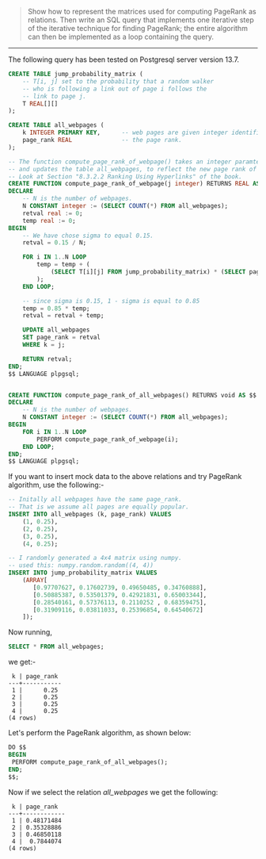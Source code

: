 > Show how to represent the matrices used for computing PageRank 
> as relations. Then write an SQL query that implements one iterative 
> step of the iterative technique for finding PageRank; the entire 
> algorithm can then be implemented as a loop containing the query. 

--------------------------------

The following query has been tested on Postgresql server version 13.7.

```sql 
CREATE TABLE jump_probability_matrix (
    -- T[i, j] set to the probability that a random walker 
    -- who is following a link out of page i follows the 
    -- link to page j.
    T REAL[][]      
);

CREATE TABLE all_webpages ( 
    k INTEGER PRIMARY KEY,      -- web pages are given integer identifiers.
    page_rank REAL              -- the page rank. 
);

-- The function compute_page_rank_of_webpage() takes an integer paramter j 
-- and updates the table all_webpages, to reflect the new page rank of web page j. 
-- Look at Section "8.3.2.2 Ranking Using Hyperlinks" of the book.
CREATE FUNCTION compute_page_rank_of_webpage(j integer) RETURNS REAL AS $$
DECLARE
    -- N is the number of webpages. 
    N CONSTANT integer := (SELECT COUNT(*) FROM all_webpages);
    retval real := 0;
    temp real := 0;
BEGIN
    -- We have chose sigma to equal 0.15. 
    retval = 0.15 / N; 

    FOR i IN 1..N LOOP
        temp = temp + (
            (SELECT T[i][j] FROM jump_probability_matrix) * (SELECT page_rank FROM all_webpages WHERE k = i)
        );
    END LOOP;

    -- since sigma is 0.15, 1 - sigma is equal to 0.85
    temp = 0.85 * temp;
    retval = retval + temp;

    UPDATE all_webpages
    SET page_rank = retval
    WHERE k = j;

    RETURN retval;
END;
$$ LANGUAGE plpgsql;


CREATE FUNCTION compute_page_rank_of_all_webpages() RETURNS void AS $$
DECLARE
    -- N is the number of webpages. 
    N CONSTANT integer := (SELECT COUNT(*) FROM all_webpages);
BEGIN
    FOR i IN 1..N LOOP
        PERFORM compute_page_rank_of_webpage(i);
    END LOOP;
END;
$$ LANGUAGE plpgsql;
```

If you want to insert mock data to the above relations and try PageRank algorithm, 
use the following:- 

```sql
-- Initally all webpages have the same page_rank. 
-- That is we assume all pages are equally popular.
INSERT INTO all_webpages (k, page_rank) VALUES 
    (1, 0.25),
    (2, 0.25),
    (3, 0.25),
    (4, 0.25);

-- I randomly generated a 4x4 matrix using numpy. 
-- used this: numpy.random.random((4, 4))
INSERT INTO jump_probability_matrix VALUES 
    (ARRAY[  
       [0.97707627, 0.17602739, 0.49650485, 0.34760888],
       [0.50885387, 0.53501379, 0.42921831, 0.65003344],
       [0.28540161, 0.57376113, 0.2110252 , 0.68359475],
       [0.31909116, 0.03811033, 0.25396854, 0.64540672]
    ]);
```

Now running,

```sql
SELECT * FROM all_webpages;
```

we get:- 

```
 k | page_rank 
---+-----------
 1 |      0.25
 2 |      0.25
 3 |      0.25
 4 |      0.25
(4 rows)
```

Let's perform the PageRank algorithm, as shown below:

```sql 
DO $$                      
BEGIN
 PERFORM compute_page_rank_of_all_webpages();
END;
$$;
```

Now if we select the relation _all_webpages_ we get the following: 

```
 k | page_rank  
---+------------
 1 | 0.48171484
 2 | 0.35328886
 3 | 0.46850118
 4 |  0.7844074
(4 rows)
```